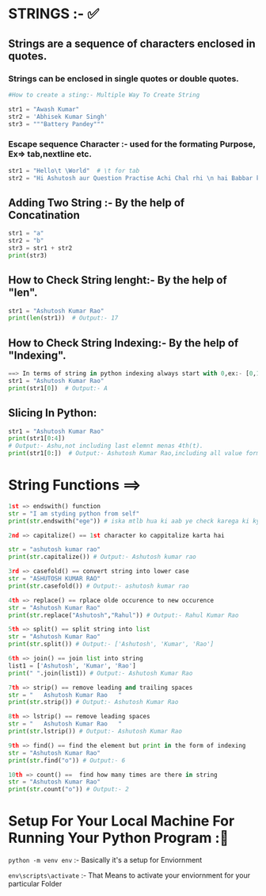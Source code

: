 # STRINGS :- ✅

## Strings are a sequence of characters enclosed in quotes.
### Strings can be enclosed in single quotes or double quotes.


 ```python
 #How to create a sting:- Multiple Way To Create String

str1 = "Awash Kumar"
str2 = 'Abhisek Kumar Singh'
str3 = """Battery Pandey"""
```
### Escape sequence Character :- used for the formating Purpose, Ex=> tab,nextline etc.

```python
str1 = "Hello\t \World"  # \t for tab
str2 = "Hi Ashutosh aur Question Practise Achi Chal rhi \n hai Babbar ki classes se " # \n for nextline
```
## Adding Two String :- By the help of  Concatination
```python
str1 = "a"
str2 = "b"
str3 = str1 + str2
print(str3)
```
## How to Check String lenght:- By the help of "len".
```python
str1 = "Ashutosh Kumar Rao"
print(len(str1))  # Output:- 17
```
## How to Check String Indexing:- By the help of "Indexing".
```python
==> In terms of string in python indexing always start with 0,ex:- [0,1,2,3,4,5] etc 
str1 = "Ashutosh Kumar Rao"
print(str1[0])  # Output:- A
```

## Slicing In Python:
```python
str1 = "Ashutosh Kumar Rao"
print(str1[0:4])
# Output:- Ashu,not including last elemnt menas 4th(t).
print(str1[0:])  # Output:- Ashutosh Kumar Rao,including all value form 0 to end.
```

# String Functions ==>
```python
1st => endswith() function
str = "I am styding python from self"
print(str.endswith("ege")) # iska mtlb hua ki aab ye check karega ki kya jo maine string likha hai wo ,"ege" ke sath end ho raha hai yedi ho raha hai tp true other wise false de dega
```
```python
2nd => capitalize() == 1st character ko cappitalize karta hai

str = "ashutosh kumar rao"
print(str.capitalize()) # Output:- Ashutosh kumar rao
```
```python
3rd => casefold() == convert string into lower case
str = "ASHUTOSH KUMAR RAO"
print(str.casefold()) # Output:- ashutosh kumar rao
```
```python
4th => replace() == rplace olde occurence to new occurence
str = "Ashutosh Kumar Rao"
print(str.replace("Ashutosh","Rahul")) # Output:- Rahul Kumar Rao
```
```python
5th => split() == split string into list
str = "Ashutosh Kumar Rao"
print(str.split()) # Output:- ['Ashutosh', 'Kumar', 'Rao']
```
```python
6th => join() == join list into string
list1 = ['Ashutosh', 'Kumar', 'Rao']
print(" ".join(list1)) # Output:- Ashutosh Kumar Rao
```
```python
7th => strip() == remove leading and trailing spaces
str = "   Ashutosh Kumar Rao   "
print(str.strip()) # Output:- Ashutosh Kumar Rao
```
```python
8th => lstrip() == remove leading spaces
str = "   Ashutosh Kumar Rao   "
print(str.lstrip()) # Output:- Ashutosh Kumar Rao
```
```python
9th => find() == find the element but print in the form of indexing
str = "Ashutosh Kumar Rao"
print(str.find("o")) # Output:- 6
```
```python
10th => count() ==  find how many times are there in string
str = "Ashutosh Kumar Rao"
print(str.count("o")) # Output:- 2
```

# Setup For Your Local Machine For Running Your Python Program :👋

`python -m venv env` :- Basically it's a setup for Enviornment 

`env\scripts\activate` :- That Means to activate your enviornment for your particular Folder
